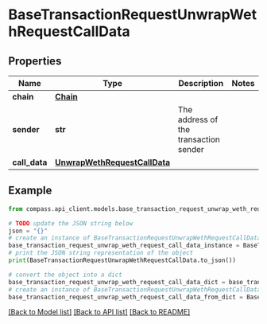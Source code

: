 # BaseTransactionRequestUnwrapWethRequestCallData


## Properties

Name | Type | Description | Notes
------------ | ------------- | ------------- | -------------
**chain** | [**Chain**](Chain.md) |  | 
**sender** | **str** | The address of the transaction sender | 
**call_data** | [**UnwrapWethRequestCallData**](UnwrapWethRequestCallData.md) |  | 

## Example

```python
from compass.api_client.models.base_transaction_request_unwrap_weth_request_call_data import BaseTransactionRequestUnwrapWethRequestCallData

# TODO update the JSON string below
json = "{}"
# create an instance of BaseTransactionRequestUnwrapWethRequestCallData from a JSON string
base_transaction_request_unwrap_weth_request_call_data_instance = BaseTransactionRequestUnwrapWethRequestCallData.from_json(json)
# print the JSON string representation of the object
print(BaseTransactionRequestUnwrapWethRequestCallData.to_json())

# convert the object into a dict
base_transaction_request_unwrap_weth_request_call_data_dict = base_transaction_request_unwrap_weth_request_call_data_instance.to_dict()
# create an instance of BaseTransactionRequestUnwrapWethRequestCallData from a dict
base_transaction_request_unwrap_weth_request_call_data_from_dict = BaseTransactionRequestUnwrapWethRequestCallData.from_dict(base_transaction_request_unwrap_weth_request_call_data_dict)
```
[[Back to Model list]](../README.md#documentation-for-models) [[Back to API list]](../README.md#documentation-for-api-endpoints) [[Back to README]](../README.md)


